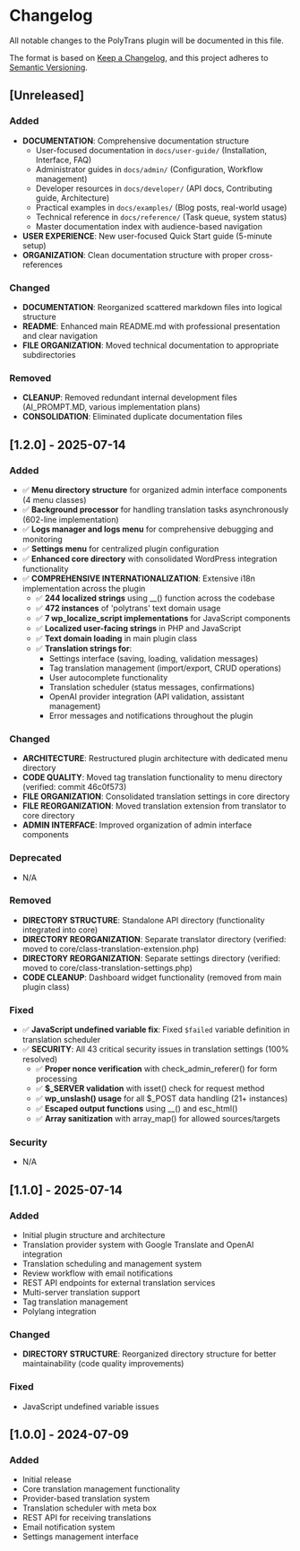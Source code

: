 # Changelog

All notable changes to the PolyTrans plugin will be documented in this file.

The format is based on [Keep a Changelog](https://keepachangelog.com/en/1.0.0/),
and this project adheres to [Semantic Versioning](https://semver.org/spec/v2.0.0.html).

## [Unreleased]

### Added
- **DOCUMENTATION**: Comprehensive documentation structure
  - User-focused documentation in `docs/user-guide/` (Installation, Interface, FAQ)
  - Administrator guides in `docs/admin/` (Configuration, Workflow management)
  - Developer resources in `docs/developer/` (API docs, Contributing guide, Architecture)
  - Practical examples in `docs/examples/` (Blog posts, real-world usage)
  - Technical reference in `docs/reference/` (Task queue, system status)
  - Master documentation index with audience-based navigation
- **USER EXPERIENCE**: New user-focused Quick Start guide (5-minute setup)
- **ORGANIZATION**: Clean documentation structure with proper cross-references

### Changed
- **DOCUMENTATION**: Reorganized scattered markdown files into logical structure
- **README**: Enhanced main README.md with professional presentation and clear navigation
- **FILE ORGANIZATION**: Moved technical documentation to appropriate subdirectories

### Removed
- **CLEANUP**: Removed redundant internal development files (AI_PROMPT.MD, various implementation plans)
- **CONSOLIDATION**: Eliminated duplicate documentation files

## [1.2.0] - 2025-07-14

### Added
- ✅ **Menu directory structure** for organized admin interface components (4 menu classes)
- ✅ **Background processor** for handling translation tasks asynchronously (602-line implementation)
- ✅ **Logs manager and logs menu** for comprehensive debugging and monitoring
- ✅ **Settings menu** for centralized plugin configuration
- ✅ **Enhanced core directory** with consolidated WordPress integration functionality
- ✅ **COMPREHENSIVE INTERNATIONALIZATION**: Extensive i18n implementation across the plugin
  - ✅ **244 localized strings** using __() function across the codebase
  - ✅ **472 instances** of 'polytrans' text domain usage
  - ✅ **7 wp_localize_script implementations** for JavaScript components
  - ✅ **Localized user-facing strings** in PHP and JavaScript
  - ✅ **Text domain loading** in main plugin class
  - ✅ **Translation strings for**:
    - Settings interface (saving, loading, validation messages)
    - Tag translation management (import/export, CRUD operations)
    - User autocomplete functionality
    - Translation scheduler (status messages, confirmations)
    - OpenAI provider integration (API validation, assistant management)
    - Error messages and notifications throughout the plugin

### Changed
- **ARCHITECTURE**: Restructured plugin architecture with dedicated menu directory
- **CODE QUALITY**: Moved tag translation functionality to menu directory (verified: commit 46c0f573)
- **FILE ORGANIZATION**: Consolidated translation settings in core directory
- **FILE REORGANIZATION**: Moved translation extension from translator to core directory
- **ADMIN INTERFACE**: Improved organization of admin interface components

### Deprecated
- N/A

### Removed
- **DIRECTORY STRUCTURE**: Standalone API directory (functionality integrated into core)
- **DIRECTORY REORGANIZATION**: Separate translator directory (verified: moved to core/class-translation-extension.php)
- **DIRECTORY REORGANIZATION**: Separate settings directory (verified: moved to core/class-translation-settings.php)
- **CODE CLEANUP**: Dashboard widget functionality (removed from main plugin class)

### Fixed
- ✅ **JavaScript undefined variable fix**: Fixed `$failed` variable definition in translation scheduler
- ✅ **SECURITY**: All 43 critical security issues in translation settings (100% resolved)
  - ✅ **Proper nonce verification** with check_admin_referer() for form processing  
  - ✅ **$_SERVER validation** with isset() check for request method
  - ✅ **wp_unslash() usage** for all $_POST data handling (21+ instances)
  - ✅ **Escaped output functions** using __() and esc_html()
  - ✅ **Array sanitization** with array_map() for allowed sources/targets

### Security
- N/A

## [1.1.0] - 2025-07-14

### Added
- Initial plugin structure and architecture
- Translation provider system with Google Translate and OpenAI integration
- Translation scheduling and management system
- Review workflow with email notifications
- REST API endpoints for external translation services
- Multi-server translation support
- Tag translation management
- Polylang integration

### Changed
- **DIRECTORY STRUCTURE**: Reorganized directory structure for better maintainability (code quality improvements)

### Fixed
- JavaScript undefined variable issues

## [1.0.0] - 2024-07-09

### Added
- Initial release
- Core translation management functionality
- Provider-based translation system
- Translation scheduler with meta box
- REST API for receiving translations
- Email notification system
- Settings management interface
